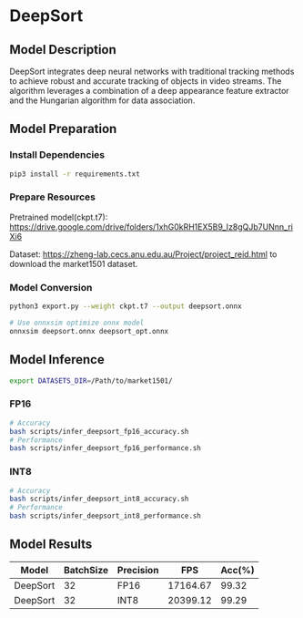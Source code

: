 # DeepSort

## Model Description

DeepSort integrates deep neural networks with traditional tracking methods to achieve robust and accurate tracking of objects in video streams. The algorithm leverages a combination of a deep appearance feature extractor and the Hungarian algorithm for data association.

## Model Preparation

### Install Dependencies

```bash
pip3 install -r requirements.txt
```

### Prepare Resources

Pretrained model(ckpt.t7): <https://drive.google.com/drive/folders/1xhG0kRH1EX5B9_Iz8gQJb7UNnn_riXi6>

Dataset: <https://zheng-lab.cecs.anu.edu.au/Project/project_reid.html> to download the market1501 dataset.

### Model Conversion

```bash
python3 export.py --weight ckpt.t7 --output deepsort.onnx

# Use onnxsim optimize onnx model
onnxsim deepsort.onnx deepsort_opt.onnx
```

## Model Inference

```bash
export DATASETS_DIR=/Path/to/market1501/
```

### FP16

```bash
# Accuracy
bash scripts/infer_deepsort_fp16_accuracy.sh
# Performance
bash scripts/infer_deepsort_fp16_performance.sh
```

### INT8

```bash
# Accuracy
bash scripts/infer_deepsort_int8_accuracy.sh
# Performance
bash scripts/infer_deepsort_int8_performance.sh
```

## Model Results

Model    |BatchSize  |Precision |FPS       |Acc(%)    |
---------|-----------|----------|----------|----------|
DeepSort |    32     |   FP16   |17164.67  |  99.32   |
DeepSort |    32     |   INT8   |20399.12  |  99.29   |
